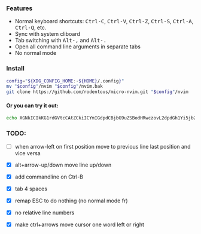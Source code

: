### Features

- Normal keyboard shortcuts: <kbd>Ctrl-C</kbd>, <kbd>Ctrl-V</kbd>, <kbd>Ctrl-Z</kbd>, <kbd>Ctrl-S</kbd>, <kbd>Ctrl-A</kbd>, <kbd>Ctrl-Q</kbd>, etc.
- Sync with system cliboard
- Tab switching with <kbd>Alt-,</kbd> and <kbd>Alt-.</kbd>
- Open all command line arguments in separate tabs
- No normal mode

### Install

```bash
config="${XDG_CONFIG_HOME:-${HOME}/.config}"
mv "$config"/nvim "$config"/nvim.bak
git clone https://github.com/rodentous/micro-nvim.git "$config"/nvim
```
#### Or you can try it out:

```bash
echo XGNkICIkKG1rdGVtcCAtZCkiICYmIGdpdCBjbG9uZSBodHRwczovL2dpdGh1Yi5jb20vcm9kZW50b3VzL21pY3JvLW52aW0uZ2l0ICYmIG52aW0gLXUgbWljcm8tbnZpbS9pbml0Lmx1YSAmJiBcY2QgLQo= | base64 -d | bash
```

### TODO:

- [ ] when arrow-left on first position move to previous line last position and vice versa
- [X] alt+arrow-up/down move line up/down
- [X] add commandline on Ctrl-B
- [X] tab 4 spaces
- [X] remap ESC to do nothing (no normal mode fr)
- [X] no relative line numbers
- [X] make ctrl+arrows move cursor one word left or right

